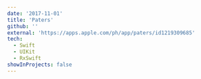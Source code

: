 ```yaml
---
date: '2017-11-01'
title: 'Paters'
github: ''
external: 'https://apps.apple.com/ph/app/paters/id1219309685'
tech:
  - Swift
  - UIKit
  - RxSwift
showInProjects: false
---
```


